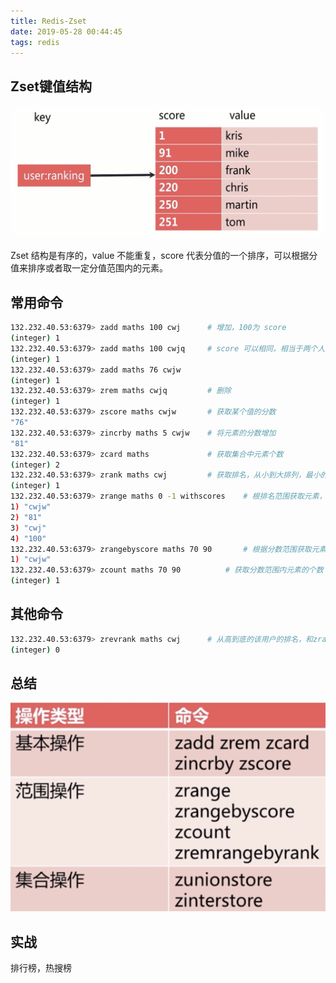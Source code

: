 ```yaml
---
title: Redis-Zset
date: 2019-05-28 00:44:45
tags: redis
---
```


## Zset键值结构

![redis-9](/images/2019/redis-9.png)

Zset 结构是有序的，value 不能重复，score 代表分值的一个排序，可以根据分值来排序或者取一定分值范围内的元素。

## 常用命令

```bash
132.232.40.53:6379> zadd maths 100 cwj      # 增加，100为 score
(integer) 1
132.232.40.53:6379> zadd maths 100 cwjq     # score 可以相同，相当于两个人数学都考了100分
(integer) 1
132.232.40.53:6379> zadd maths 76 cwjw
(integer) 1
132.232.40.53:6379> zrem maths cwjq         # 删除
(integer) 1
132.232.40.53:6379> zscore maths cwjw       # 获取某个值的分数
"76"
132.232.40.53:6379> zincrby maths 5 cwjw    # 将元素的分数增加
"81"
132.232.40.53:6379> zcard maths             # 获取集合中元素个数
(integer) 2
132.232.40.53:6379> zrank maths cwj         # 获取排名，从小到大排列，最小的元素为 0
(integer) 1
132.232.40.53:6379> zrange maths 0 -1 withscores    # 根排名范围获取元素，withscores 参数可选
1) "cwjw"
2) "81"
3) "cwj"
4) "100"
132.232.40.53:6379> zrangebyscore maths 70 90       # 根据分数范围获取元素
1) "cwjw"
132.232.40.53:6379> zcount maths 70 90          # 获取分数范围内元素的个数
(integer) 1
```

## 其他命令

```bash
132.232.40.53:6379> zrevrank maths cwj      # 从高到底的该用户的排名，和zrank相反，同理 zrevrange,zrevrangebyscore
(integer) 0
```

## 总结

![redis-10](/images/2019/redis-10.png)

## 实战

排行榜，热搜榜